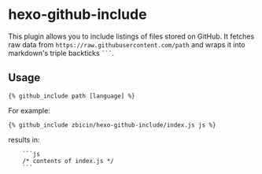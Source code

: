 # hexo-github-include

This plugin allows you to include listings of files stored on GitHub. It fetches raw data from `https://raw.githubusercontent.com/path` and wraps it into markdown's triple backticks ` ``` `.

## Usage

`{% github_include path [language] %}`

For example:

`{% github_include zbicin/hexo-github-include/index.js js %}`

results in:

```
    ```js
    /* contents of index.js */
    ```
```